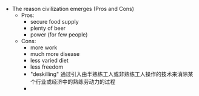 - The reason civilization emerges (Pros and Cons)
	- Pros:
		- secure food supply
		- plenty of beer
		- power (for few people)
	- Cons:
		- more work
		- much more disease
		- less varied diet
		- less freedom
		- "deskilling" 通过引入由半熟练工人或非熟练工人操作的技术来消除某个行业或经济中的熟练劳动力的过程
		-